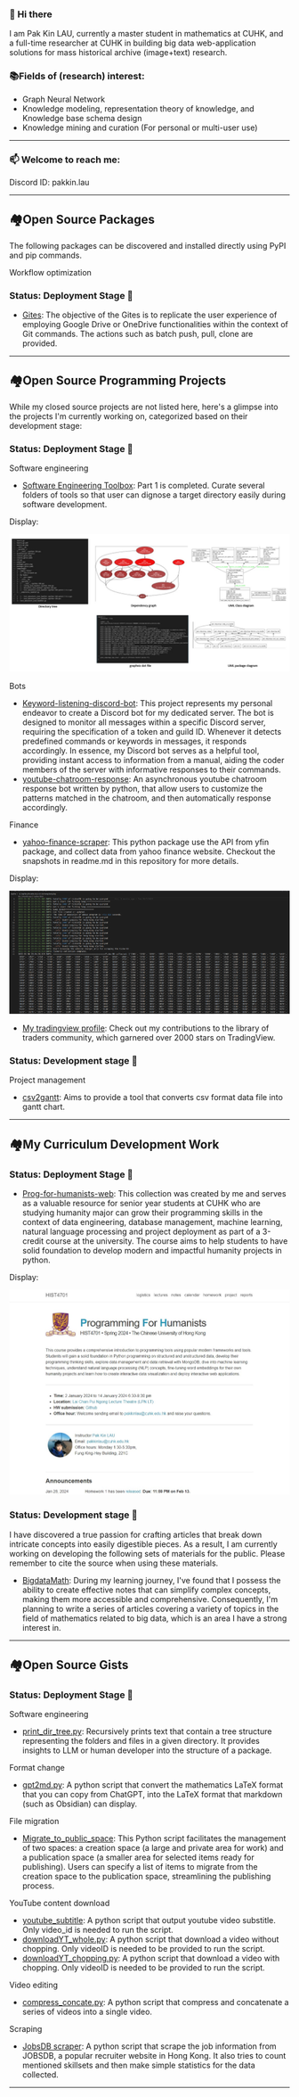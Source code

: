 ### 👋 Hi there

I am Pak Kin LAU, currently a master student in mathematics at CUHK, and a full-time researcher at CUHK in building big data web-application solutions for mass historical archive (image+text) research. 

### 📚Fields of (research) interest:

- Graph Neural Network
- Knowledge modeling, representation theory of knowledge, and Knowledge base schema design
- Knowledge mining and curation (For personal or multi-user use)

---

### 📫 Welcome to reach me:

Discord ID: pakkin.lau

---

## 🏘Open Source Packages

The following packages can be discovered and installed directly using PyPI and pip commands.

Workflow optimization

### Status: Deployment Stage 🐲

- [Gites](https://github.com/pakkinlau/gites): The objective of the Gites is to replicate the user experience of employing Google Drive or OneDrive functionalities within the context of Git commands. The actions such as batch push, pull, clone are provided.

---

## 🏘Open Source Programming Projects

While my closed source projects are not listed here, here's a glimpse into the projects I'm currently working on, categorized based on their development stage:

### Status: Deployment Stage 🐲

Software engineering

- [Software Engineering Toolbox](https://github.com/pakkinlau/software_engineering_toolbox): Part 1 is completed. Curate several folders of tools so that user can dignose a target directory easily during software development.

Display:

![1703358697810](image/README/1703358697810.png)

Bots

- [Keyword-listening-discord-bot](https://github.com/pakkinlau/Keyword-listening-discord-bot): This project represents my personal endeavor to create a Discord bot for my dedicated server. The bot is designed to monitor all messages within a specific Discord server, requiring the specification of a token and guild ID. Whenever it detects predefined commands or keywords in messages, it responds accordingly. In essence, my Discord bot serves as a helpful tool, providing instant access to information from a manual, aiding the coder members of the server with informative responses to their commands.
- [youtube-chatroom-response](https://github.com/pakkinlau/youtube-chatroom-response): An asynchronous youtube chatroom response bot written by python, that allow users to customize the patterns matched in the chatroom, and then automatically response accordingly.

Finance

- [yahoo-finance-scraper](https://github.com/pakkinlau/yahoo-finance-scraper): This python package use the API from yfin package, and collect data from yahoo finance website. Checkout the snapshots in readme.md in this repository for more details.

Display:

![1703358590934](image/README/1703358590934.png)

- [My tradingview profile](https://www.tradingview.com/u/BillionaireLau/#published-scripts): Check out my contributions to the library of traders community, which garnered over 2000 stars on TradingView.

### Status: Development stage 🌱

Project management

- [csv2gantt](https://github.com/pakkinlau/csv2gantt): Aims to provide a tool that converts csv format data file into gantt chart.

---

## 🏘My Curriculum Development Work

### Status: Deployment Stage 🐲

- [Prog-for-humanists-web](https://pakkinlau.github.io/prog-for-humanists-web/): This collection was created by me and serves as a valuable resource for senior year students at CUHK who are studying humanity major can grow their programming skills in the context of data engineering, database management, machine learning, natural language processing and project deployment as part of a 3-credit course at the university. The course aims to help students to have solid foundation to develop modern and impactful humanity projects in python.

Display: 

![1703358542877](image/README/1703358542877.png)

### Status: Development stage 🌱

I have discovered a true passion for crafting articles that break down intricate concepts into easily digestible pieces. As a result, I am currently working on developing the following sets of materials for the public. Please remember to cite the source when using these materials.

- [BigdataMath](https://github.com/pakkinlau/BigdataMath): During my learning journey, I've found that I possess the ability to create effective notes that can simplify complex concepts, making them more accessible and comprehensive. Consequently, I'm planning to write a series of articles covering a variety of topics in the field of mathematics related to big data, which is an area I have a strong interest in.

---

## 🏘Open Source Gists

### Status: Deployment Stage 🐲

Software engineering

- [print_dir_tree.py](https://gist.github.com/pakkinlau/fe7ed183e6552999f6fd74aa258802e0): Recursively prints text that contain a tree structure representing the folders and files in a given directory. It  provides insights to LLM or human developer into the structure of a package.

Format change

- [gpt2md.py](https://gist.github.com/pakkinlau/e8f55eb16a6611315d2908b00f226890): A python script that convert the mathematics LaTeX format that you can copy from ChatGPT, into the LaTeX format that markdown (such as Obsidian) can display.

File migration

- [Migrate_to_public_space](https://gist.github.com/pakkinlau/1045344c394f578b1669c66e15abde7a): This Python script facilitates the management of two spaces: a creation space (a large and private area for work) and a publication space (a smaller area for selected items ready for publishing). Users can specify a list of items to migrate from the creation space to the publication space, streamlining the publishing process.

YouTube content download

- [youtube_subtitle](https://gist.github.com/pakkinlau/7383d965316fe43f3d9240e466d3af20): A python script that output youtube video substitle. Only video_id is needed to run the script.
- [downloadYT_whole.py](https://gist.github.com/pakkinlau/fd49ae6fd20fe82f66cc963c08468e78): A python script that download a video without chopping. Only videoID is needed to be provided to run the script.
- [downloadYT_chopping.py](https://gist.github.com/pakkinlau/7acda5a495a76863826cb32562e7aa95): A python script that download a video with chopping. Only videoID is needed to be provided to run the script.

Video editing

- [compress_concate.py](https://gist.github.com/pakkinlau/3963b1081869a0e4ec33db192aa8c0dd): A python script that compress and concatenate a series of videos into a single video.

Scraping

- [JobsDB scraper](https://gist.github.com/pakkinlau/467d0e5a676a8759039d11a0e95f3327): A python script that scrape the job information from JOBSDB, a popular recruiter website in Hong Kong. It also tries to count mentioned skillsets and then make simple statistics for the data collected.

---

<!--
### Status: Testing stage 🦖
- No packages are under testing stage. 

### Status: Design Stage 🦋
- No packages are under development stage. 


**pakkinlau/pakkinlau** is a ✨ _special_ ✨ repository because its `README.md` (this file) appears on your GitHub profile.

Here are some ideas to get you started:

- 🔭 I’m currently working on ...
- 🌱 I’m currently learning ...
- 👯 I’m looking to collaborate on ...
- 🤔 I’m looking for help with ...
- 💬 Ask me about ...
- 📫 How to reach me: ...
- 😄 Pronouns: ...
- ⚡ Fun fact: ...


---
### 🌱Featured Projects
- elt1
- elt2

---
### 🌱👯 I’m looking to collaborate on 
- [ScrapeEase]: A package that streamline the process of scraping dynamic or static websites.
- elt2

---
### ✨Publications
- elt1
- elt2

-->
